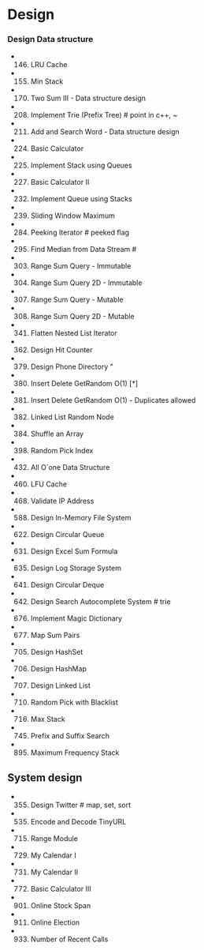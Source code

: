 # Design

### Design Data structure
-	146. LRU Cache
-	155. Min Stack
-	170. Two Sum III - Data structure design
-	208. Implement Trie (Prefix Tree)                  # point in c++, ~
-	211. Add and Search Word - Data structure design
-	224. Basic Calculator
-	225. Implement Stack using Queues
-	227. Basic Calculator II
-	232. Implement Queue using Stacks
-	239. Sliding Window Maximum
-	284. Peeking Iterator                               # peeked flag
-	295. Find Median from Data Stream                   #
-	303. Range Sum Query - Immutable
-	304. Range Sum Query 2D - Immutable 
-	307. Range Sum Query - Mutable 
-	308. Range Sum Query 2D - Mutable 
-	341. Flatten Nested List Iterator
-	362. Design Hit Counter
-	379. Design Phone Directory "
-	380. Insert Delete GetRandom O(1)   [*]
-	381. Insert Delete GetRandom O(1) - Duplicates allowed
-	382. Linked List Random Node
-	384. Shuffle an Array
-	398. Random Pick Index
-	432. All O`one Data Structure
-	460. LFU Cache
-	468. Validate IP Address 
-	588. Design In-Memory File System
-	622. Design Circular Queue
-	631. Design Excel Sum Formula 
- 635. Design Log Storage System
-	641. Design Circular Deque
-	642. Design Search Autocomplete System               # trie
-	676. Implement Magic Dictionary
-	677. Map Sum Pairs
-	705. Design HashSet
-	706. Design HashMap
-	707. Design Linked List
-	710. Random Pick with Blacklist
-	716. Max Stack
-	745. Prefix and Suffix Search
-	895. Maximum Frequency Stack



## System design
-	355. Design Twitter                  # map, set, sort
- 535. Encode and Decode TinyURL
-	715. Range Module
-	729. My Calendar I
-	731. My Calendar II
-	772. Basic Calculator III
-	901. Online Stock Span
-	911. Online Election
- 933. Number of Recent Calls
